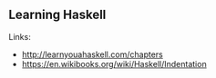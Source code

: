 Learning Haskell
----------------
Links:
- http://learnyouahaskell.com/chapters
- https://en.wikibooks.org/wiki/Haskell/Indentation
